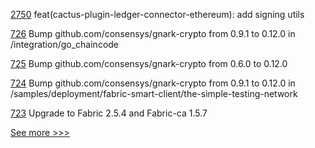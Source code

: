 
[2750](https://github.com/hyperledger/cacti/pull/2750) feat(cactus-plugin-ledger-connector-ethereum): add signing utils

[726](https://github.com/hyperledger/fabric-private-chaincode/pull/726) Bump github.com/consensys/gnark-crypto from 0.9.1 to 0.12.0 in /integration/go_chaincode

[725](https://github.com/hyperledger/fabric-private-chaincode/pull/725) Bump github.com/consensys/gnark-crypto from 0.6.0 to 0.12.0

[724](https://github.com/hyperledger/fabric-private-chaincode/pull/724) Bump github.com/consensys/gnark-crypto from 0.9.1 to 0.12.0 in /samples/deployment/fabric-smart-client/the-simple-testing-network

[723](https://github.com/hyperledger/fabric-private-chaincode/pull/723) Upgrade to Fabric 2.5.4 and Fabric-ca 1.5.7


[See more >>>](https://start-here.hyperledger.org/pull-requests)
